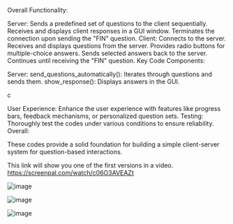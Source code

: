Overall Functionality:

Server:
Sends a predefined set of questions to the client sequentially.
Receives and displays client responses in a GUI window.
Terminates the connection upon sending the "FIN" question.
Client:
Connects to the server.
Receives and displays questions from the server.
Provides radio buttons for multiple-choice answers.
Sends selected answers back to the server.
Continues until receiving the "FIN" question.
Key Code Components:

Server:
send_questions_automatically(): Iterates through questions and sends them.
show_response(): Displays answers in the GUI.

c

User Experience: Enhance the user experience with features like progress bars, feedback mechanisms, or personalized question sets.
Testing: Thoroughly test the codes under various conditions to ensure reliability.
Overall:

These codes provide a solid foundation for building a simple client-server system for question-based interactions.

This link will show you one of the first versions in a video.
https://screenpal.com/watch/c06O3AVEAZt

![image](https://github.com/Yamilongus/Pregunta-Interactua-SICI4037-Comunicacion-de-Datos/assets/71163628/89b8ba35-9dc7-4357-9d91-b4b9c652a3a7)

![image](https://github.com/Yamilongus/Pregunta-Interactua-SICI4037-Comunicacion-de-Datos/assets/71163628/d2cb86a6-a1d7-4def-b492-ae62b398569c)

![image](https://github.com/Yamilongus/Pregunta-Interactua-SICI4037-Comunicacion-de-Datos/assets/71163628/2a54198f-9186-4ba0-82d8-507f62213b0b)


